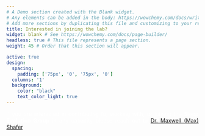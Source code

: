 ```yaml
---
# A Demo section created with the Blank widget.
# Any elements can be added in the body: https://wowchemy.com/docs/writing-markdown-latex/
# Add more sections by duplicating this file and customizing to your requirements.
title: Interested in joining the lab?
widget: blank # See https://wowchemy.com/docs/page-builder/
headless: true # This file represents a page section.
weight: 45 # Order that this section will appear.

active: true
design:
  spacing:
    padding: ['75px', '0', '75px', '0']
  columns: '1'
  background:
    color: "black"
    text_color_light: true
---
```

<!-- Google tag (gtag.js) -->
<script async src="https://www.googletagmanager.com/gtag/js?id=G-C2THYYG4QP"></script>
<script>
  window.dataLayer = window.dataLayer || [];
  function gtag(){dataLayer.push(arguments);}
  gtag('js', new Date());

  gtag('config', 'G-C2THYYG4QP');
</script>


<p align="justify" style="color:white">If you are interested in contributing to, working with, or joining the <b>Sleep Evolution Group</b> in any capacity please reach out to <a href="mailto:max.shafer@gmail.com">Dr. Maxwell (Max) Shafer</a>.</p>

